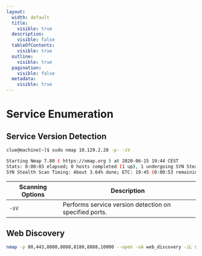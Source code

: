 ```yaml
---
layout:
  width: default
  title:
    visible: true
  description:
    visible: false
  tableOfContents:
    visible: true
  outline:
    visible: true
  pagination:
    visible: false
  metadata:
    visible: true
---
```


# Service Enumeration

## Service Version Detection

```bash
clue@machine[~]$ sudo nmap 10.129.2.28 -p- -sV

Starting Nmap 7.80 ( https://nmap.org ) at 2020-06-15 19:44 CEST
Stats: 0:00:03 elapsed; 0 hosts completed (1 up), 1 undergoing SYN Stealth Scan
SYN Stealth Scan Timing: About 3.64% done; ETC: 19:45 (0:00:53 remaining)
```

| **Scanning Options** | **Description**                                        |
| -------------------- | ------------------------------------------------------ |
| `-sV`                | Performs service version detection on specified ports. |

## Web Discovery

```bash
nmap -p 80,443,8000,8080,8180,8888,10000 --open -oA web_discovery -iL scope_list
```
